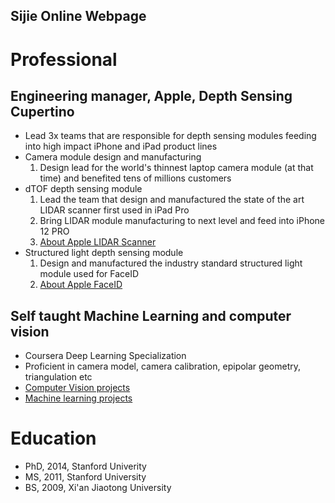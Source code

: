 ## Sijie Online Webpage 

# Professional 
## Engineering manager, Apple, Depth Sensing Cupertino 
- Lead 3x teams that are responsible for depth sensing modules feeding into high impact iPhone and iPad product lines
- Camera module design and manufacturing 
  1. Design lead for the world's thinnest laptop camera module (at that time) and benefited tens of millions customers
- dTOF depth sensing module  
  1. Lead the team that design and manufactured the state of the art LIDAR scanner first used in iPad Pro
  2. Bring LIDAR module manufacturing to next level and feed into iPhone 12 PRO
  3. <a href="https://www.apple.com/newsroom/2020/03/apple-unveils-new-ipad-pro-with-lidar-scanner-and-trackpad-support-in-ipados/" title="About Apple LIDAR scanner" target="_blank">About Apple LIDAR Scanner</a>  
- Structured light depth sensing module 
  1. Design and manufactured the industry standard structured light module used for FaceID
  2. <a href="https://support.apple.com/en-us/HT208109" title="About Apple FaceID" target="_blank">About Apple FaceID</a>  

## Self taught Machine Learning and computer vision 
- Coursera Deep Learning Specialization 
- Proficient in camera model, camera calibration, epipolar geometry, triangulation etc 
- <a href="ComputerVisionProjects.md" title="Computer Vision projects">Computer Vision projects</a> 
- <a href="ComputerVisionProjects.md" title="Machine learning projects">Machine learning projects</a>


# Education
- PhD, 2014, Stanford Univerity 
- MS,  2011, Stanford University 
- BS,  2009, Xi'an Jiaotong University 

